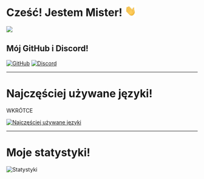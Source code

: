 # Cześć! Jestem Mister! <img width="30px" src="https://github.com/SatYu26/SatYu26/raw/master/Assets/Hi.gif" />

<a href="https://discord.com/users/300977496596152323"><img align="left" src="https://lanyard-profile-readme.vercel.app/api/300977496596152323?bg=00000000" /></a>
<br>

## Mój GitHub i Discord!

[![GitHub](https://img.shields.io/badge/Github-100000?style=for-the-badge&logo=github&logoColor=white)](https://github.com/Misterekk)
[![Discord](https://img.shields.io/badge/Discord-7289DA?style=for-the-badge&logo=discord&logoColor=white)](https://discord.gg/dkeM7fcsRK)

---

# Najczęściej używane języki!

<p> WKRÓTCE <p>

[![Najczęściej używane języki](https://github-readme-stats.vercel.app/api/top-langs/?username=Misterekk)](https://github.com/anuraghazra/github-readme-stats)



---

# Moje statystyki!
![Statystyki](https://github-readme-stats.vercel.app/api?username=Misterekk&show_icons=true&theme=radical)


<!---
Misterekk/Misterekk is a ✨ special ✨ repository because its `README.md` (this file) appears on your GitHub profile.
You can click the Preview link to take a look at your changes.
--->
